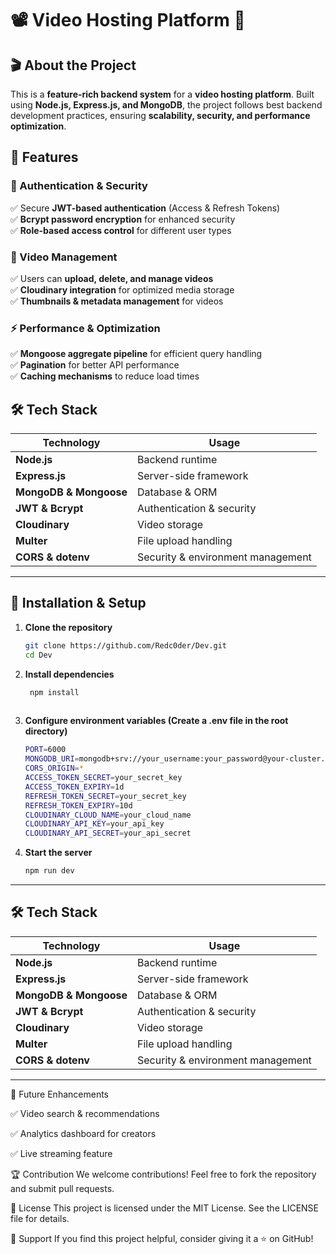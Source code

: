 
# 📽️ Video Hosting Platform 🚀

## 🎬 About the Project
This is a **feature-rich backend system** for a **video hosting platform**. Built using **Node.js, Express.js, and MongoDB**, the project follows best backend development practices, ensuring **scalability, security, and performance optimization**.

## 🌟 Features

### 🔐 Authentication & Security
✅ Secure **JWT-based authentication** (Access & Refresh Tokens)  
✅ **Bcrypt password encryption** for enhanced security  
✅ **Role-based access control** for different user types  

### 🎥 Video Management
✅ Users can **upload, delete, and manage videos**  
✅ **Cloudinary integration** for optimized media storage  
✅ **Thumbnails & metadata management** for videos  

### ⚡ Performance & Optimization
✅ **Mongoose aggregate pipeline** for efficient query handling  
✅ **Pagination** for better API performance  
✅ **Caching mechanisms** to reduce load times  

## 🛠️ Tech Stack
| **Technology** | **Usage** |
|--------------|-------------|
| **Node.js** | Backend runtime |
| **Express.js** | Server-side framework |
| **MongoDB & Mongoose** | Database & ORM |
| **JWT & Bcrypt** | Authentication & security |
| **Cloudinary** | Video storage |
| **Multer** | File upload handling |
| **CORS & dotenv** | Security & environment management |


---

## 🚀 Installation & Setup

1. **Clone the repository**
   ```bash
   git clone https://github.com/Redc0der/Dev.git
   cd Dev
   
2. **Install dependencies**
   ```bash
    npm install
 
2. **Configure environment variables (Create a .env file in the root directory)**
    ```bash
   PORT=6000 
   MONGODB_URI=mongodb+srv://your_username:your_password@your-cluster.mongodb.net
   CORS_ORIGIN=*
   ACCESS_TOKEN_SECRET=your_secret_key
   ACCESS_TOKEN_EXPIRY=1d
   REFRESH_TOKEN_SECRET=your_secret_key
   REFRESH_TOKEN_EXPIRY=10d
   CLOUDINARY_CLOUD_NAME=your_cloud_name
   CLOUDINARY_API_KEY=your_api_key
   CLOUDINARY_API_SECRET=your_api_secret


2. **Start the server**
   ```bash
   npm run dev

---

## 🛠️ Tech Stack
| **Technology** | **Usage** |
|--------------|-------------|
| **Node.js** | Backend runtime |
| **Express.js** | Server-side framework |
| **MongoDB & Mongoose** | Database & ORM |
| **JWT & Bcrypt** | Authentication & security |
| **Cloudinary** | Video storage |
| **Multer** | File upload handling |
| **CORS & dotenv** | Security & environment management |

---

🎯 Future Enhancements

✅ Video search & recommendations

✅ Analytics dashboard for creators

✅ Live streaming feature

🏆 Contribution
We welcome contributions! Feel free to fork the repository and submit pull requests.

📄 License
This project is licensed under the MIT License. See the LICENSE file for details.

🙏 Support
If you find this project helpful, consider giving it a ⭐️ on GitHub!


